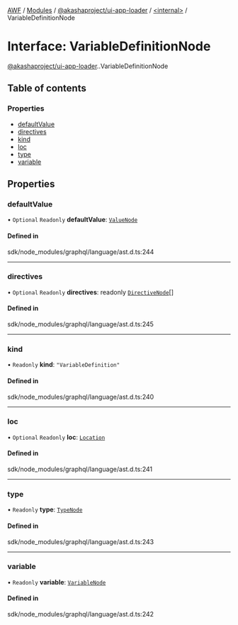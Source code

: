 [AWF](../README.md) / [Modules](../modules.md) / [@akashaproject/ui-app-loader](../modules/akashaproject_ui_app_loader.md) / [<internal\>](../modules/akashaproject_ui_app_loader._internal_.md) / VariableDefinitionNode

# Interface: VariableDefinitionNode

[@akashaproject/ui-app-loader](../modules/akashaproject_ui_app_loader.md).[<internal>](../modules/akashaproject_ui_app_loader._internal_.md).VariableDefinitionNode

## Table of contents

### Properties

- [defaultValue](akashaproject_ui_app_loader._internal_.VariableDefinitionNode.md#defaultvalue)
- [directives](akashaproject_ui_app_loader._internal_.VariableDefinitionNode.md#directives)
- [kind](akashaproject_ui_app_loader._internal_.VariableDefinitionNode.md#kind)
- [loc](akashaproject_ui_app_loader._internal_.VariableDefinitionNode.md#loc)
- [type](akashaproject_ui_app_loader._internal_.VariableDefinitionNode.md#type)
- [variable](akashaproject_ui_app_loader._internal_.VariableDefinitionNode.md#variable)

## Properties

### defaultValue

• `Optional` `Readonly` **defaultValue**: [`ValueNode`](../modules/akashaproject_ui_app_loader._internal_.md#valuenode)

#### Defined in

sdk/node_modules/graphql/language/ast.d.ts:244

___

### directives

• `Optional` `Readonly` **directives**: readonly [`DirectiveNode`](akashaproject_ui_app_loader._internal_.DirectiveNode.md)[]

#### Defined in

sdk/node_modules/graphql/language/ast.d.ts:245

___

### kind

• `Readonly` **kind**: ``"VariableDefinition"``

#### Defined in

sdk/node_modules/graphql/language/ast.d.ts:240

___

### loc

• `Optional` `Readonly` **loc**: [`Location`](../classes/akashaproject_ui_app_loader._internal_.Location.md)

#### Defined in

sdk/node_modules/graphql/language/ast.d.ts:241

___

### type

• `Readonly` **type**: [`TypeNode`](../modules/akashaproject_ui_app_loader._internal_.md#typenode)

#### Defined in

sdk/node_modules/graphql/language/ast.d.ts:243

___

### variable

• `Readonly` **variable**: [`VariableNode`](akashaproject_ui_app_loader._internal_.VariableNode.md)

#### Defined in

sdk/node_modules/graphql/language/ast.d.ts:242
